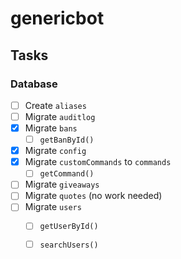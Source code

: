 # genericbot

## Tasks
### Database
- [ ] Create `aliases`
- [ ] Migrate `auditlog`
- [x] Migrate `bans`
  - [ ] `getBanById()`
- [x] Migrate `config`
- [x] Migrate `customCommands` to `commands`
  - [ ] `getCommand()`
- [ ] Migrate `giveaways`
- [ ] Migrate `quotes` (no work needed)
- [ ] Migrate `users`
  - [ ] `getUserById()`
  - [ ] `searchUsers()`

